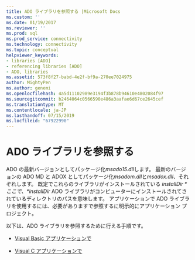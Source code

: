 ```yaml
---
title: ADO ライブラリを参照する |Microsoft Docs
ms.custom: ''
ms.date: 01/19/2017
ms.reviewer: ''
ms.prod: sql
ms.prod_service: connectivity
ms.technology: connectivity
ms.topic: conceptual
helpviewer_keywords:
- libraries [ADO]
- referencing libraries [ADO]
- ADO, libraries
ms.assetid: 573f8f27-babd-4e2f-bf9a-270ee7024975
author: MightyPen
ms.author: genemi
ms.openlocfilehash: 4a5d11102989e3194f3b878b94610e4802084f97
ms.sourcegitcommit: b2464064c0566590e486a3aafae6d67ce2645cef
ms.translationtype: MT
ms.contentlocale: ja-JP
ms.lasthandoff: 07/15/2019
ms.locfileid: "67922990"
---
```

# <a name="referencing-the-ado-libraries"></a>ADO ライブラリを参照する
ADO の最新バージョンとしてパッケージ化*msado15.dll*します。 最新のバージョンの ADO MD と ADOX としてパッケージ化*msadom.dll*と*msadox.dll*、それぞれします。 既定でこれらのライブラリがインストールされている *$installDir*ここで、 *$installDir* ADO ライブラリがコンピューターにインストールされてされているディレクトリのパスを意味します。 アプリケーションで ADO ライブラリを使用するには、必要がありますで参照するに明示的にアプリケーション プロジェクト。  
  
 以下は、ADO ライブラリを参照するために行える手順です。  
  
-   [Visual Basic アプリケーションで](../../ado/guide/referencing-the-ado-libraries-in-a-visual-basic-6-application.md)  
  
-   [Visual C アプリケーションで](../../ado/guide/referencing-the-ado-libraries-in-a-visual-c-application.md)
